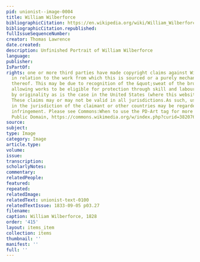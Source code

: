 ```yaml
---
pid: unionist--image-0004
title: William Wilberforce
bibliographicCitation: https://en.wikipedia.org/wiki/William_Wilberforce#/media/File:Sir_Thomas_Lawrence02.jpg
bibliographicCitation.republished: 
fullIssueSequenceNumber: 
creator: Thomas Lawrence
date.created: 
description: Unfinished Portrait of William Wilberforce
language: 
publisher: 
IsPartOf: 
rights: one or more third parties have made copyright claims against Wikimedia Commons
  in relation to the work from which this is sourced or a purely mechanical reproduction
  thereof. This may be due to recognition of the &quot;sweat of the brow&quot; doctrine,
  allowing works to be eligible for protection through skill and labour, and not purely
  by originality as is the case in the United States (where this website is hosted).
  These claims may or may not be valid in all jurisdictions.As such, use of this image
  in the jurisdiction of the claimant or other countries may be regarded as copyright
  infringement. Please see Commons:When to use the PD-Art tag for more information.,
  Public Domain, https://commons.wikimedia.org/w/index.php?curid=3820763
source: 
subject: 
type: Image
category: Image
article.type: 
volume: 
issue: 
transcription: 
scholarlyNotes: 
commentary: 
relatedPeople: 
featured: 
repeated: 
relatedImage: 
relatedText: unionist-text-0100
relatedTextIssue: 1833-09-05 p03.27
filename: 
caption: William Wilberforce, 1828
order: '415'
layout: items_item
collection: items
thumbnail: ''
manifest: ''
full: ''
---
```

